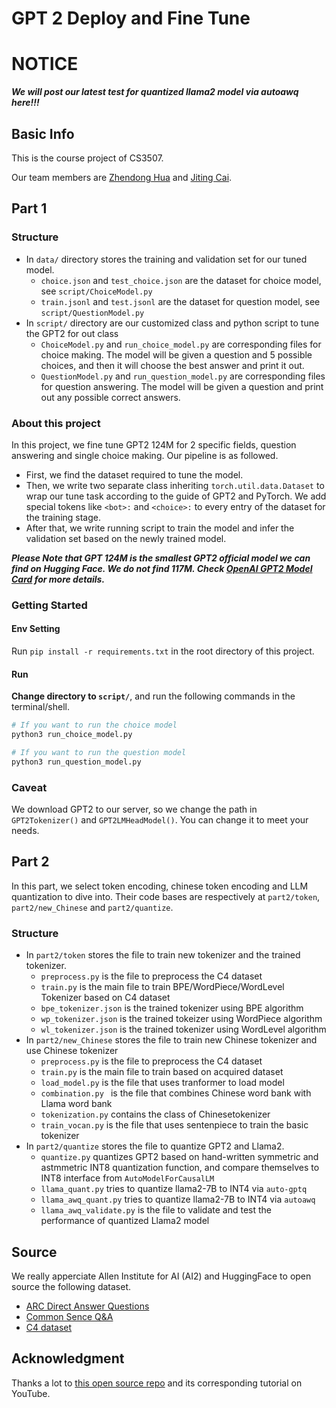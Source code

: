# GPT 2 Deploy and Fine Tune

# **NOTICE**
***We will post our latest test for quantized llama2 model via autoawq here!!!***

## Basic Info
This is the course project of CS3507. 

Our team members are [Zhendong Hua](https://github.com/JackeyHua-SJTU) and [Jiting Cai](https://github.com/Caijiting).

## Part 1
### Structure
- In `data/` directory stores the training and validation set for our tuned model.
    - `choice.json` and `test_choice.json` are the dataset for choice model, see `script/ChoiceModel.py`
    - `train.jsonl` and `test.jsonl` are the dataset for question model, see `script/QuestionModel.py`
- In `script/` directory are our customized class and python script to tune the GPT2 for out class
    - `ChoiceModel.py` and `run_choice_model.py` are corresponding files for choice making. The model will be given a question and 5 possible choices, and then it will choose the best answer and print it out.
    - `QuestionModel.py` and `run_question_model.py` are corresponding files for question answering. The model will be given a question and print out any possible correct answers.

### About this project
In this project, we fine tune GPT2 124M for 2 specific fields, question answering and single choice making. Our pipeline is as followed.
- First, we find the dataset required to tune the model.
- Then, we write two separate class inheriting `torch.util.data.Dataset` to wrap our tune task according to the guide of GPT2 and PyTorch. We add special tokens like `<bot>:` and `<choice>:` to every entry of the dataset for the training stage.
- After that, we write running script to train the model and infer the validation set based on the newly trained model.

***Please Note that GPT 124M is the smallest GPT2 official model we can find on Hugging Face. We do not find 117M. Check [OpenAI GPT2 Model Card](https://huggingface.co/openai-community/gpt2) for more details.***

### Getting Started
#### Env Setting
Run `pip install -r requirements.txt` in the root directory of this project.

#### Run
**Change directory to `script/`**, and run the following commands in the terminal/shell.
```bash
# If you want to run the choice model
python3 run_choice_model.py

# If you want to run the question model
python3 run_question_model.py
```
### Caveat
We download GPT2 to our server, so we change the path in `GPT2Tokenizer()` and `GPT2LMHeadModel()`. You can change it to meet your needs.

## Part 2
In this part, we select token encoding, chinese token encoding and LLM quantization to dive into. Their code bases are respectively at `part2/token`, `part2/new_Chinese` and `part2/quantize`.

### Structure
- In `part2/token` stores the file to train new tokenizer and the trained tokenizer.
    - `preprocess.py` is the file to preprocess the C4 dataset
    - `train.py` is the main file to train BPE/WordPiece/WordLevel Tokenizer based on C4 dataset
    - `bpe_tokenizer.json` is the trained tokenizer using BPE algorithm
    - `wp_tokenizer.json` is the trained tokeizer using WordPiece algorithm
    - `wl_tokenizer.json` is the trained tokenizer using WordLevel algorithm
- In `part2/new_Chinese` stores the file to train new Chinese tokenizer and use Chinese tokenizer
    - `preprocess.py` is the file to preprocess the C4 dataset
    - `train.py` is the main file to train based on acquired dataset
    - `load_model.py` is the file that uses tranformer to load model
    - `combination.py ` is the file that combines Chinese word bank with Llama word bank
    - `tokenization.py` contains the class of Chinesetokenizer
    - `train_vocan.py` is the file that uses sentenpiece to train the basic tokenizer
- In `part2/quantize` stores the file to quantize GPT2 and Llama2.
    - `quantize.py` quantizes GPT2 based on hand-written symmetric and astmmetric INT8 quantization function, and compare themselves to INT8 interface from `AutoModelForCausalLM`
    - `llama_quant.py` tries to quantize llama2-7B to INT4 via `auto-gptq`
    - `llama_awq_quant.py` tries to quantize llama2-7B to INT4 via `autoawq`
    - `llama_awq_validate.py` is the file to validate and test the performance of quantized Llama2 model

## Source 
We really apperciate Allen Institute for AI (AI2) and HuggingFace to open source the following dataset.
- [ARC Direct Answer Questions](https://allenai.org/data/arc-da)
- [Common Sence Q&A](https://huggingface.co/datasets/tau/commonsense_qa)
- [C4 dataset](https://huggingface.co/datasets/allenai/c4)

## Acknowledgment
Thanks a lot to [this open source repo](https://github.com/Pawandeep-prog/finetuned-gpt2-convai) and its corresponding tutorial on YouTube.
